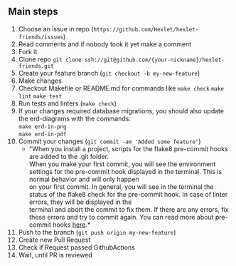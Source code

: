## Main steps

1. Choose an issue in repo (`https://github.com/Hexlet/hexlet-friends/issues`)
2. Read comments and if nobody took it yet make a comment
3. Fork it
4. Clone repo ```git clone ssh://git@github.com/{your-nickname}/hexlet-friends.git```
5. Create your feature branch (`git checkout -b my-new-feature`)
6. Make changes
7. Checkout Makefile or README.md for commands like `make check` `make lint` `make test`
8. Run tests and linters (`make check`)
9. If your changes required database migrations, you should also update the erd-diagrams with the commands:  
```make erd-in-png```  
```make erd-in-pdf```
10. Commit your changes (`git commit -am 'Added some feature'`)
    * "When you install a project, scripts for the flake8 pre-commit hooks are added to the .git folder.  
    When you make your first commit, you will see the environment settings for the pre-commit hook displayed
    in the terminal. This is normal behavior and will only happen  
    on your first commit. In general, you will see in the terminal the status of the flake8 check for the pre-commit hook. 
    In case of linter errors, they will be displayed in the  
    terminal and abort the commit to fix them. If there are any errors, fix these errors and try to commit again. You can read more about pre-commit hooks [here](https://pre-commit.com/).*
11. Push to the branch (`git push origin my-new-feature`)
12. Create new Pull Request
13. Check if Request passed GithubActions
14. Wait, until PR is reviewed
